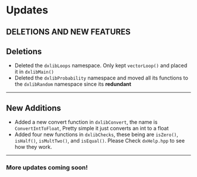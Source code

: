 # Updates

## DELETIONS AND NEW FEATURES

## **Deletions**
- Deleted the `dxlibLoops` namespace. Only kept `vectorLoop()` and placed it in `dxlibMain()`
- Deleted the `dxlibProbability` namespace and moved all its functions to the `dxlibRandom` namespace since its **redundant**

---

## **New Additions**
- Added a new convert function in `dxlibConvert`, the name is `ConvertIntToFloat`, Pretty simple it just converts an int to a float
- Added four new functions in `dxlibChecks`, these being are `isZero()`, `isHalf()`, `isMultTwo()`, and `isEqual()`. Please
  Check `dxHelp.hpp` to see how they work.

---

### More updates coming soon!
